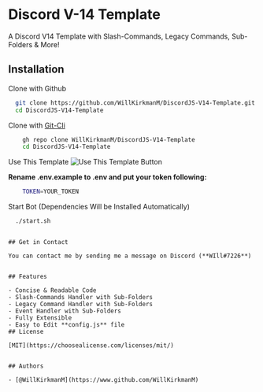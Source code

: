 # Discord V-14 Template 

A Discord V14 Template with Slash-Commands, Legacy Commands, Sub-Folders & More!
## Installation

Clone with Github

```bash
  git clone https://github.com/WillKirkmanM/DiscordJS-V14-Template.git
  cd DiscordJS-V14-Template
```
    
Clone with [Git-Cli](https://cli.github.com/)

```bash
    gh repo clone WillKirkmanM/DiscordJS-V14-Template
    cd DiscordJS-V14-Template
```

Use This Template
![Use This Template Button](https://camo.githubusercontent.com/523d7e81c3d3dcd01b711f14c87e850edeb8e62bf72814d3231ab084a0c70d31/68747470733a2f2f7777772e726f737472756d2e626c6f672f706f73742f323031392d30362d31312d612d7265706f2d74656d706c6174652d666f722d722d616e616c797369735f66696c65732f7573652d746869732e706e67)

**Rename .env.example to .env and put your token following:**
```bash
    TOKEN=YOUR_TOKEN
```

Start Bot (Dependencies Will be Installed Automatically)
```bash
  ./start.sh
```

```
 
## Get in Contact

You can contact me by sending me a message on Discord (**WIll#7226**) 


## Features

- Concise & Readable Code
- Slash-Commands Handler with Sub-Folders
- Legacy Command Handler with Sub-Folders
- Event Handler with Sub-Folders 
- Fully Extensible
- Easy to Edit **config.js** file
## License

[MIT](https://choosealicense.com/licenses/mit/)


## Authors

- [@WillKirkmanM](https://www.github.com/WillKirkmanM)


